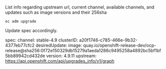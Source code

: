 List info regarding upstream url, current channel, available channels, and updates such as image versions and their 256sha

    oc adm upgrade

Update spec accordingly.

spec:
  channel: stable-4.9
  clusterID: a20f1746-c785-466e-9b32-4377eb77cfc2
  desiredUpdate:
    image: quay.io/openshift-release-dev/ocp-release@sha256:0f72e150329db15279a1aeda1286c9495258a4892bc5bf1bf5bb89942cd432de
    version: 4.9.11
  upstream: https://api.openshift.com/api/upgrades_info/v1/graph
